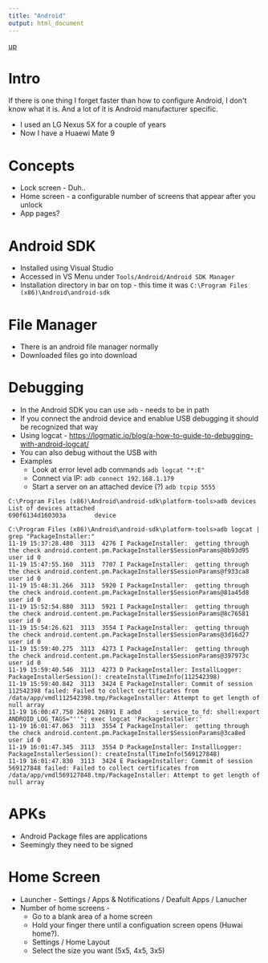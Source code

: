 ```yaml
---
title: "Android"
output: html_document
---
```

[up](https://mikewise2718.github.io/markdowndocs/)

# Intro
If there is one thing I forget faster than how to configure Android, I don't know what it is. And a lot of it is Android manufacturer specific.
 - I used an LG Nexus 5X for a couple of years
 - Now I have a Huaewi Mate 9

# Concepts
 * Lock screen - Duh..
 * Home screen - a configurable number of screens that appear after you unlock
 * App pages?

# Android SDK
 * Installed using Visual Studio
 * Accessed in VS Menu under `Tools/Android/Android SDK Manager`
 * Installation directory in bar on top - this time it was `C:\Program Files (x86)\Android\android-sdk`

# File Manager
 * There is an android file manager normally
 * Downloaded files go into download

# Debugging
* In the Android SDK you can use `adb` - needs to be in path
* If you connect the android device and enablue USB debugging it should be recognized that way
* Using logcat - <https://logmatic.io/blog/a-how-to-guide-to-debugging-with-android-logcat/>
* You can also debug without the USB with 
* Examples
  * Look at error level adb commands `adb logcat "*:E"`
  * Connect via IP: `adb connect 192.168.1.179`
  * Start a server on an attached device (?) `adb tcpip 5555`
  
```
C:\Program Files (x86)\Android\android-sdk\platform-tools>adb devices
List of devices attached
690f6134d160303a        device
```

```
C:\Program Files (x86)\Android\android-sdk\platform-tools>adb logcat | grep "PackageInstaller:"
11-19 15:37:28.480  3113  4276 I PackageInstaller:  getting through the check android.content.pm.PackageInstaller$SessionParams@8b93d95 user id 0
11-19 15:47:55.160  3113  7707 I PackageInstaller:  getting through the check android.content.pm.PackageInstaller$SessionParams@f933ca8 user id 0
11-19 15:48:31.266  3113  5920 I PackageInstaller:  getting through the check android.content.pm.PackageInstaller$SessionParams@81a45d8 user id 0
11-19 15:52:54.880  3113  5921 I PackageInstaller:  getting through the check android.content.pm.PackageInstaller$SessionParams@8c76581 user id 0
11-19 15:54:26.621  3113  3554 I PackageInstaller:  getting through the check android.content.pm.PackageInstaller$SessionParams@3d16d27 user id 0
11-19 15:59:40.275  3113  4273 I PackageInstaller:  getting through the check android.content.pm.PackageInstaller$SessionParams@397973c user id 0
11-19 15:59:40.546  3113  4273 D PackageInstaller: InstallLogger: PackageInstallerSession(): createInstallTimeInfo(112542398)
11-19 15:59:40.842  3113  3424 E PackageInstaller: Commit of session 112542398 failed: Failed to collect certificates from /data/app/vmdl112542398.tmp/PackageInstaller: Attempt to get length of null array
11-19 16:00:47.750 26891 26891 E adbd    : service_to_fd: shell:export ANDROID_LOG_TAGS="''"; exec logcat 'PackageInstaller:'
11-19 16:01:47.063  3113  3554 I PackageInstaller:  getting through the check android.content.pm.PackageInstaller$SessionParams@3ca8ed user id 0
11-19 16:01:47.345  3113  3554 D PackageInstaller: InstallLogger: PackageInstallerSession(): createInstallTimeInfo(569127848)
11-19 16:01:47.830  3113  3424 E PackageInstaller: Commit of session 569127848 failed: Failed to collect certificates from /data/app/vmdl569127848.tmp/PackageInstaller: Attempt to get length of null array
```

# APKs
 * Android Package files are applications
 * Seemingly they need to be signed

# Home Screen
 - Launcher - Settings / Apps & Notifications / Deafult Apps / Lanucher
 - Number of home screens - 
    - Go to a blank area of a home screen
    - Hold your finger there until a configuation screen opens (Huwai home?).
    - Settings / Home Layout 
    -  Select the size you want (5x5, 4x5, 3x5)
     
